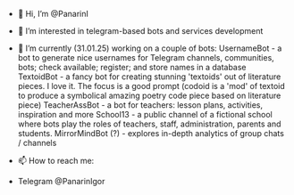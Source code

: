 - 👋 Hi, I’m @PanarinI
- 👀 I’m interested in telegram-based bots and services development
- 🌱 I’m currently (31.01.25) working on a couple of bots: 
UsernameBot - a bot to generate nice usernames for Telegram channels, communities, bots; check available; register; and store names in a database
TextoidBot - a fancy bot for creating stunning 'textoids' out of literature pieces. I love it. The focus is a good prompt (codoid is a 'mod' of textoid to produce a symbolical amazing poetry code piece based on literature piece)
TeacherAssBot - a bot for teachers: lesson plans, activities, inspiration and more
School13 - a public channel of a fictional school where bots play the roles of teachers, staff, administration, parents and students.
MirrorMindBot (?) - explores in-depth analytics of group chats / channels
 

- 📫 How to reach me:
- Telegram @PanarinIgor
